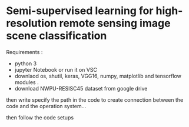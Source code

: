 # Semi-supervised learning for high-resolution remote sensing image scene classification

 Requirements :
 
- python 3 
- jupyter Notebook or run it on VSC
- downlaod os, shutil, keras, VGG16, numpy, matplotlib and tensorflow modules .
- download NWPU-RESISC45 dataset from google drive

 then write  specify the path in the code to create connection between the code 
 and the operation system...
 
 then follow the code setups 








